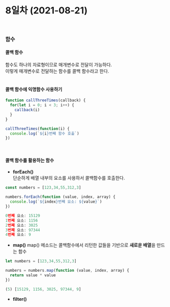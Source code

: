 # 8일차 (2021-08-21)
<br>

### 함수

#### 콜백 함수
함수도 하나의 자료형이므로 매개변수로 전달이 가능하다.   
이렇게 매개변수로 전달하는 함수를 콜백 함수라고 한다.   
<br>

#### 콜백 함수에 익명함수 사용하기
```javascript
function callThreeTimes(callback) {
  for(let i = 0; i < 3; i++) {
    callback(i)
  }
}

callThreeTimes(function(i) {
  console.log(`${i}번째 함수 호출`)
})
```
<br>

#### 콜백 함수를 활용하는 함수
* **forEach()**   
단순하게 배열 내부의 요소를 사용하서 콜백함수를 호출한다.   
```javascript
const numbers = [123,34,55,312,3]

numbers.forEach(function (value, index, array) {
  console.log(`${index}번째 요소: ${value}`)
})

0번째 요소: 15129
1번째 요소: 1156
2번째 요소: 3025
3번째 요소: 97344
4번째 요소: 9
```
* **map()**
map() 메소드는 콜백함수에서 리턴한 값들을 기반으로 **새로운 배열**을 만드는 함수
```javascript
let numbers = [123,34,55,312,3]

numbers = numbers.map(function (value, index, array) {
  return value * value
})

(5) [15129, 1156, 3025, 97344, 9]
```
* **filter()**
```javascript
```


